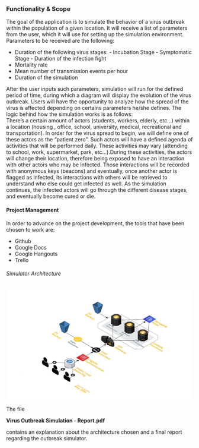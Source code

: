 ### Functionality & Scope ###

The goal of the application is to simulate the behavior of a virus outbreak within the population of a given location. It will receive a list of parameters from the user, which it will use for setting up the simulation environment. Parameters to be received are the following:
-    Duration of the following virus stages:
    -   Incubation Stage
    -   Symptomatic Stage
    -   Duration of the infection fight
-	Mortality rate
-	Mean number of transmission events per hour
-	Duration of the simulation

After the user inputs such parameters, simulation will run for the defined period of time, during which a diagram will display the evolution of the virus outbreak. Users will have the opportunity to analyze how the spread of the virus is affected depending on certains parameters he/she defines. The logic behind how the simulation works is as follows: <br/> 
There’s a certain amount of actors (students, workers, elderly, etc…) within a location (housing , office, school, university, medical, recreational and transportation). In order for the virus spread to begin, we will define one of these actors as the “patient zero”. Such actors will have a defined agenda of activities that will be performed daily. These activities may vary (attending to school, work, supermarket, park, etc…).During these activities, the actors will change their location, therefore being exposed to have an interaction with other actors who may be infected. Those interactions will be recorded with anonymous keys (beacons) and eventually, once another actor is flagged as infected, its interactions with others will be retrieved to understand who else could get infected as well. As the simulation continues, the infected actors will go through the different disease stages, and eventually become cured or die.

#### Project Management ####
In order to advance on the project development, the tools that have been chosen to work are:
-	Github
-	Google Docs
-	Google Hangouts
-	Trello

###### Simulator Architecture
![Product Architecture](img/AWS_architecture.png)

The file 

**Virus Outbreak Simulation - Report.pdf**

contains an explanation about the architecture chosen and a final report regarding the outbreak simulator.